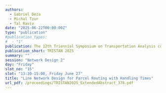 ```yaml
---
authors:
  - Gabriel Deza
  - Michal Tzur
  - Tal Raviv
date: "2025-06-22T00:00:00Z"
type: "publication"
#publication_types:
#  - "1"
publication: The 12th Triennial Symposium on Transportation Analysis conference
publication_short: TRISTAN 2025
summary: ""
session: "Network Design 2"
day: "Friday"
slot_no: "15"
slot: "13:30-15:00, Friday June 27"
title: "Line Network Design for Parcel Routing with Handling Times"
url_pdf: /proceedings/TRISTAN2025_ExtendedAbstract_378.pdf
---
```

